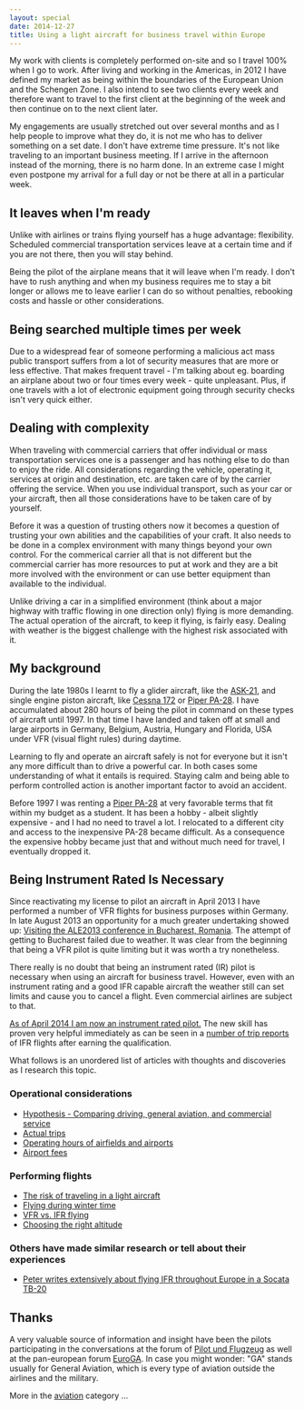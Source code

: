 ```yaml
---
layout: special
date: 2014-12-27
title: Using a light aircraft for business travel within Europe
---
```

My work with clients is completely performed on-site and so I travel 100% when I go to work. After living and working in the Americas, in 2012 I have defined my market as being within the boundaries of the European Union and the Schengen Zone. I also intend to see two clients every week and therefore want to travel to the first client at the beginning of the week and then continue on to the next client later.

My engagements are usually stretched out over several months and as I help people to improve what they do, it is not me who has to deliver something on a set date. I don't have extreme time pressure. It's not like traveling to an important business meeting. If I arrive in the afternoon instead of the morning, there is no harm done. In an extreme case I might even postpone my arrival for a full day or not be there at all in a particular week.

## It leaves when I'm ready
Unlike with airlines or trains flying yourself has a huge advantage: flexibility. Scheduled commercial transportation services leave at a certain time and if you are not there, then you will stay behind.

Being the pilot of the airplane means that it will leave when I'm ready. I don't have to rush anything and when my business requires me to stay a bit longer or allows me to leave earlier I can do so without penalties, rebooking costs and hassle or other considerations.

## Being searched multiple times per week
Due to a widespread fear of someone performing a malicious act mass public transport suffers from a lot of security measures that are more or less effective. That makes frequent travel - I'm talking about eg. boarding an airplane about two or four times every week - quite unpleasant. Plus, if one travels with a lot of electronic equipment going through security checks isn't very quick either.

## Dealing with complexity
When traveling with commercial carriers that offer individual or mass transportation services one is a passenger and has nothing else to do than to enjoy the ride. All considerations regarding the vehicle, operating it, services at origin and destination, etc. are taken care of by the carrier offering the service. When you use individual transport, such as your car or your aircraft, then all those considerations have to be taken care of by yourself.

Before it was a question of trusting others now it becomes a question of trusting your own abilities and the capabilities of your craft. It also needs to be done in a complex environment with many things beyond your own control. For the commerical carrier all that is not different but the commercial carrier has more resources to put at work and they are a bit more involved with the environment or can use better equipment than available to the individual.

Unlike driving a car in a simplified environment (think about a major highway with traffic flowing in one direction only) flying is more demanding. The actual operation of the aircraft, to keep it flying, is fairly easy. Dealing with weather is the biggest challenge with the highest risk associated with it.

## My background
During the late 1980s I learnt to fly a glider aircraft, like the [ASK-21](http://en.wikipedia.org/wiki/Schleicher_ASK_21), and single engine piston aircraft, like [Cessna 172](http://en.wikipedia.org/wiki/Cessna_172) or [Piper PA-28](http://en.wikipedia.org/wiki/Piper_PA-28). I have accumulated about 280 hours of being the pilot in command on these types of aircraft until 1997. In that time I have landed and taken off at small and large airports in Germany, Belgium, Austria, Hungary and Florida, USA under VFR (visual flight rules) during daytime.

Learning to fly and operate an aircraft safely is not for everyone but it isn't any more difficult than to drive a powerful car. In both cases some understanding of what it entails is required. Staying calm and being able to perform controlled action is another important factor to avoid an accident.

Before 1997 I was renting a [Piper PA-28](http://en.wikipedia.org/wiki/Piper_PA-28) at very favorable terms that fit within my budget as a student. It has been a hobby - albeit slightly expensive - and I had no need to travel a lot. I relocated to a different city and access to the inexpensive PA-28 became difficult. As a consequence the expensive hobby became just that and without much need for travel, I eventually dropped it.

## Being Instrument Rated Is Necessary
Since reactivating my license to pilot an aircraft in April 2013 I have performed a number of VFR flights for business purposes within Germany. In late August 2013 an opportunity for a much greater undertaking showed up: [Visiting the ALE2013 conference in Bucharest, Romania](/2013/09/01/ALE2013-Ostrava.html). The attempt of getting to Bucharest failed due to weather. It was clear from the beginning that being a VFR pilot is quite limiting but it was worth a try nonetheless.

There really is no doubt that being an instrument rated (IR) pilot is necessary when using an aircraft for business travel. However, even with an instrument rating and a good IFR capable aircraft the weather still can set limits and cause you to cancel a flight. Even commercial airlines are subject to that.

[As of April 2014 I am now an instrument rated pilot.](/2014/04/13/instrument-rated-pilot.html) The new skill has proven very helpful immediately as can be seen in a [number of trip reports](/category/aviation.html) of IFR flights after earning the qualification.

What follows is an unordered list of articles with thoughts and discoveries as I research this topic.

### Operational considerations
* [Hypothesis - Comparing driving, general aviation, and commercial service](comparing-trips.html)
* [Actual trips](operational-experiences-from-actual-trips.html)
* [Operating hours of airfields and airports](airport-operating-hours.html)
* [Airport fees](airport-fees.html)

### Performing flights
* [The risk of traveling in a light aircraft](risk-light-aircraft.html)
* [Flying during winter time](winter.html)
* [VFR vs. IFR flying](vfr-ifr.html)
* [Choosing the right altitude](optimum-altitude.html)

### Others have made similar research or tell about their experiences

* [Peter writes extensively about flying IFR throughout Europe in a Socata TB-20](http://www.peter2000.co.uk/aviation/index.html)


## Thanks
A very valuable source of information and insight have been the pilots participating in the conversations at the forum of [Pilot und Flugzeug](http://www.pilotundflugzeug.de) as well at the pan-european forum [EuroGA](http://www.euroga.org). In case you might wonder: "GA" stands usually for General Aviation, which is every type of aviation outside the airlines and the military.

More in the [aviation](/category/aviation.html) category ...
